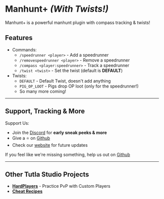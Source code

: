 # Manhunt+ *(With Twists!)*

Manhunt+ is a powerful manhunt plugin with compass tracking & twists!

## Features
- Commands: 
  - `/speedrunner <player>` - Add a speedrunner
  - `/removespeedrunner <player>` - Remove a speedrunner
  - `/compass <player:speedrunner>` - Track a speedrunner
  - `/twist <twist>` - Set the twist (default is **DEFAULT**)
- Twists:
  - `DEFAULT` - Default Twist, doesn't add anything 
  - `PIG_OP_LOOT` - Pigs drop OP loot (only for the speedrunner!)
  - So many more coming!
---
## Support, Tracking & More

Support Us:
- Join the [Discord](https://discord.tutla.net) for **early sneak peeks & more**
- Give a ⭐ on [Github](https://github.com/TutlaMC/manhunt-plus)
- Check our [website](https://tutla.net) for future updates

If you feel like we're missing something, help us out on [Github](https://github.com/TutlaMC/manhunt-plus) 

---
## Other Tutla Studio Projects

- [**HardPlayers**](https://modrinth.com/mod/hardplayers) - Practice PvP with Custom Players
- [**Cheat Recipes**](https://modrinth.com/datapack/cheat_recipes)